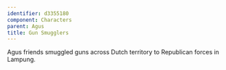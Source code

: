 ```yaml
---
identifier: d3355180
component: Characters
parent: Agus 
title: Gun Smugglers
---
```

Agus friends smuggled guns across Dutch territory to Republican forces
in Lampung.

